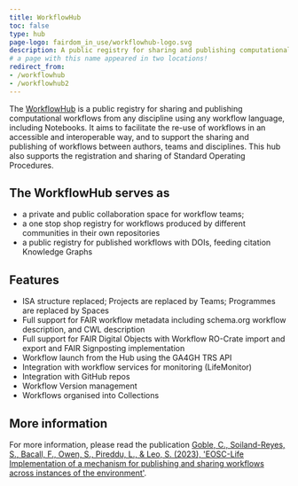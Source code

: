 ```yaml
---
title: WorkflowHub
toc: false
type: hub
page-logo: fairdom_in_use/workflowhub-logo.svg
description: A public registry for sharing and publishing computational workflows from any discipline using any workflow language. 
# a page with this name appeared in two locations!
redirect_from:
- /workflowhub
- /workflowhub2
---
```


The [WorkflowHub](https://workflowhub.eu) is a public registry for sharing and publishing computational workflows from any discipline using any workflow language, including Notebooks. It aims to facilitate the re-use of workflows in an accessible and interoperable way, and to support the sharing and publishing of workflows between authors, teams and disciplines. This hub also supports the registration and sharing of Standard Operating Procedures. 


## The WorkflowHub serves as
  * a private and public collaboration space for workflow teams;
  * a one stop shop registry for workflows produced by different communities in their own repositories
  * a public registry for published workflows with DOIs, feeding citation Knowledge Graphs
    
## Features

 * ISA structure replaced; Projects are replaced by Teams; Programmes are replaced by Spaces 
 * Full support for FAIR workflow metadata including schema.org workflow description, and CWL description
 * Full support for FAIR Digital Objects with  Workflow RO-Crate import and export and FAIR Signposting implementation
 * Workflow launch from the Hub using the GA4GH TRS API
 * Integration with workflow services for monitoring (LifeMonitor) 
 * Integration with GitHub repos 
 * Workflow Version management
 * Workflows organised into Collections

## More information

For more information, please read the publication [Goble, C., Soiland-Reyes, S., Bacall, F., Owen, S., Pireddu, L., & Leo, S. (2023), 'EOSC-Life Implementation of a mechanism for publishing and sharing workflows across instances of the environment'](https://doi.org/10.5281/zenodo.7886545).
